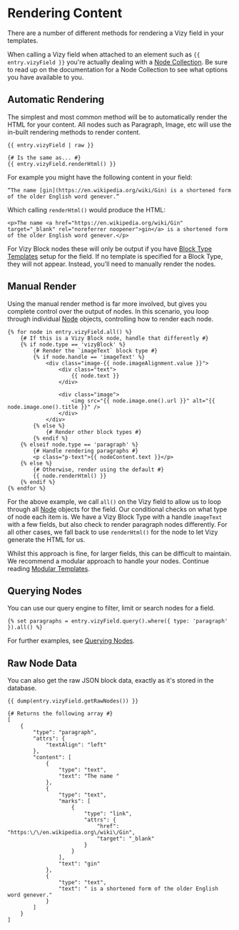 # Rendering Content
There are a number of different methods for rendering a Vizy field in your templates.

When calling a Vizy field when attached to an element such as `{{ entry.vizyField }}` you're actually dealing with a [Node Collection](docs:developers/node-collection). Be sure to read up on the documentation for a Node Collection to see what options you have available to you.

## Automatic Rendering
The simplest and most common method will be to automatically render the HTML for your content. All nodes such as Paragraph, Image, etc will use the in-built rendering methods to render content.

```twig
{{ entry.vizyField | raw }}

{# Is the same as... #}
{{ entry.vizyField.renderHtml() }}
```

For example you might have the following content in your field:

```
“The name [gin](https://en.wikipedia.org/wiki/Gin) is a shortened form of the older English word genever.”
```

Which calling `renderHtml()` would produce the HTML:

```twig
<p>The name <a href="https://en.wikipedia.org/wiki/Gin" target="_blank" rel="noreferrer noopener">gin</a> is a shortened form of the older English word genever.</p>
```

For Vizy Block nodes these will only be output if you have [Block Type Templates](docs:feature-tour/field-settings) setup for the field. If no template is specified for a Block Type, they will not appear. Instead, you'll need to manually render the nodes.

## Manual Render
Using the manual render method is far more involved, but gives you complete control over the output of nodes. In this scenario, you loop through individual [Node](docs:developers/node) objects, controlling how to render each node.

```twig
{% for node in entry.vizyField.all() %}
    {# If this is a Vizy Block node, handle that differently #}
    {% if node.type == 'vizyBlock' %}
        {# Render the `imageText` block type #}
        {% if node.handle == 'imageText' %}
            <div class="image-{{ node.imageAlignment.value }}">
                <div class="text">
                    {{ node.text }}
                </div>

                <div class="image">
                    <img src="{{ node.image.one().url }}" alt="{{ node.image.one().title }}" />
                </div>
            </div>
        {% else %}
            {# Render other block types #}
        {% endif %}
    {% elseif node.type == 'paragraph' %}
        {# Handle rendering paragraphs #}
        <p class="p-text">{{ nodeContent.text }}</p>
    {% else %}
        {# Otherwise, render using the default #}
        {{ node.renderHtml() }}
    {% endif %}
{% endfor %}
```

For the above example, we call `all()` on the Vizy field to allow us to loop through all [Node](docs:developers/node) objects for the field. Our conditional checks on what type of node each item is. We have a Vizy Block Type with a handle `imageText` with a few fields, but also check to render paragraph nodes differently. For all other cases, we fall back to use `renderHtml()` for the node to let Vizy generate the HTML for us.

Whilst this approach is fine, for larger fields, this can be difficult to maintain. We recommend a modular approach to handle your nodes. Continue reading [Modular Templates](docs:template-guides/modular-templates).

## Querying Nodes
You can use our query engine to filter, limit or search nodes for a field.

```twig
{% set paragraphs = entry.vizyField.query().where({ type: 'paragraph' }).all() %}
```

For further examples, see [Querying Nodes](docs:template-guides/querying-nodes).

## Raw Node Data
You can also get the raw JSON block data, exactly as it's stored in the database.

```twig
{{ dump(entry.vizyField.getRawNodes()) }}

{# Returns the following array #}
[
    {
        "type": "paragraph",
        "attrs": {
            "textAlign": "left"
        },
        "content": [
            {
                "type": "text",
                "text": "The name "
            },
            {
                "type": "text",
                "marks": [
                    {
                        "type": "link",
                        "attrs": {
                            "href": "https:\/\/en.wikipedia.org\/wiki\/Gin",
                            "target": "_blank"
                        }
                    }
                ],
                "text": "gin"
            },
            {
                "type": "text",
                "text": " is a shortened form of the older English word genever."
            }
        ]
    }
]
```
